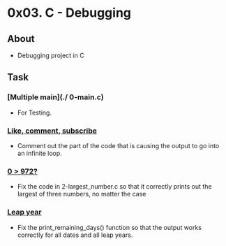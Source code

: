 # 0x03. C - Debugging


## About

 - Debugging project in C

## Task

### [Multiple main](./ 0-main.c)

- For Testing.

### [Like, comment, subscribe](./1-main.c)

- Comment out the part of the code that is causing the output to go into an infinite loop.

### [0 > 972?](./2-largest_number.c)

- Fix the code in 2-largest_number.c so that it correctly prints out the largest of three numbers, no matter the case

### [Leap year](./3-print_remaining_days.c)

- Fix the print_remaining_days() function so that the output works correctly for all dates and all leap years.

